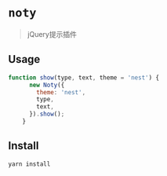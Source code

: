 # `noty`

> jQuery提示插件

## Usage

```js
function show(type, text, theme = 'nest') {
      new Noty({
        theme: 'nest',
        type,
        text,
      }).show();
    }
```

## Install

```
yarn install
```